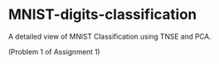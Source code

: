# MNIST-digits-classification

A detailed view of MNIST Classification using TNSE and PCA.

(Problem 1 of Assignment 1)

